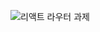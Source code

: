 ![리액트 라우터 과제](https://user-images.githubusercontent.com/81097116/134403968-0deaec2d-4265-43a8-82c2-f08baaf1ac30.jpg)
